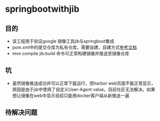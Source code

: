 # springbootwithjib

## 目的
* 该工程用于验证google 镜像工具jib与springboot集成
* pom.xml中的提交仓库为私有仓库，需要自建，自建方式[参考文档](https://www.jdcloud.com/help/detail/3050/isCatalog/1)
* mvn compile jib:build 命令可正常构建镜像并推送至镜像仓库

## 坑
* 虽然镜像推送成功并可以正常下载运行，但harbor web页面不能正常显示，原因是由于jib中使用了自定义User-Agent value。目前社区无法解决。如果想让镜像在web中显示目前只能用docker客户端从新推送一遍

## 待解决问题
